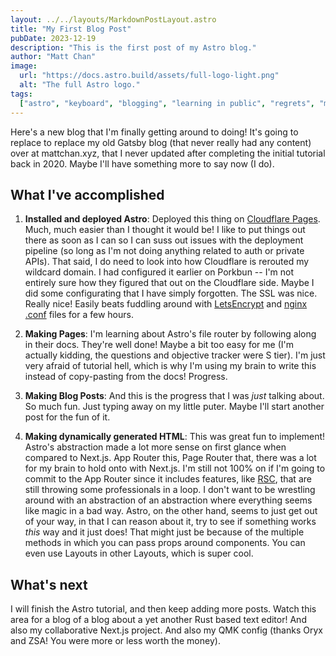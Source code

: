 ```yaml
---
layout: ../../layouts/MarkdownPostLayout.astro
title: "My First Blog Post"
pubDate: 2023-12-19
description: "This is the first post of my Astro blog."
author: "Matt Chan"
image:
  url: "https://docs.astro.build/assets/full-logo-light.png"
  alt: "The full Astro logo."
tags:
  ["astro", "keyboard", "blogging", "learning in public", "regrets", "mistakes"]
---
```


Here's a new blog that I'm finally getting around to doing! It's going to replace to replace my old Gatsby blog (that never really had any content) over at mattchan.xyz, that I never updated after completing the initial tutorial back in 2020. Maybe I'll have something more to say now (I do).

## What I've accomplished

1. **Installed and deployed Astro**: Deployed this thing on [Cloudflare Pages](https://pages.cloudflare.com/). Much, much easier than I thought it would be! I like to put things out there as soon as I can so I can suss out issues with the deployment pipeline (so long as I'm not doing anything related to auth or private APIs). That said, I do need to look into how Cloudflare is rerouted my wildcard domain. I had configured it earlier on Porkbun -- I'm not entirely sure how they figured that out on the Cloudflare side. Maybe I did some configurating that I have simply forgotten. The SSL was nice. Really nice! Easily beats fuddling around with [LetsEncrypt](https://certbot.eff.org/instructions?ws=nginx&os=ubuntufocal) and [nginx .conf](https://www.nginx.com/resources/wiki/start/topics/examples/full/) files for a few hours.

2. **Making Pages**: I'm learning about Astro's file router by following along in their docs. They're well done! Maybe a bit too easy for me (I'm actually kidding, the questions and objective tracker were S tier). I'm just very afraid of tutorial hell, which is why I'm using my brain to write this instead of copy-pasting from the docs! Progress.

3. **Making Blog Posts**: And this is the progress that I was _just_ talking about. So much fun. Just typing away on my little puter. Maybe I'll start another post for the fun of it.

4. **Making dynamically generated HTML**: This was great fun to implement! Astro's abstraction made a lot more sense on first glance when compared to Next.js. App Router this, Page Router that, there was a lot for my brain to hold onto with Next.js. I'm still not 100% on if I'm going to commit to the App Router since it includes features, like [RSC](https://www.joshwcomeau.com/react/server-components/), that are still throwing some professionals in a loop. I don't want to be wrestling around with an abstraction of an abstraction where everything seems like magic in a bad way. Astro, on the other hand, seems to just get out of your way, in that I can reason about it, try to see if something works _this_ way and it just does! That might just be because of the multiple methods in which you can pass props around components. You can even use Layouts in other Layouts, which is super cool.

## What's next

I will finish the Astro tutorial, and then keep adding more posts. Watch this area for a blog of a blog about a yet another Rust based text editor! And also my collaborative Next.js project. And also my QMK config (thanks Oryx and ZSA! You were more or less worth the money).

